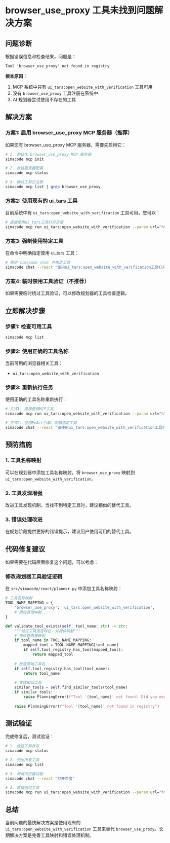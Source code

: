 # browser_use_proxy 工具未找到问题解决方案

## 问题诊断

根据错误信息和检查结果，问题是：

```
Tool 'browser_use_proxy' not found in registry
```

**根本原因**：
1. MCP 系统中只有 `ui_tars:open_website_with_verification` 工具可用
2. 没有 `browser_use_proxy` 工具注册在系统中
3. AI 规划器尝试使用不存在的工具

## 解决方案

### 方案1: 启用 browser_use_proxy MCP 服务器（推荐）

如果您有 browser_use_proxy MCP 服务器，需要先启用它：

```bash
# 1. 初始化 browser_use_proxy MCP 服务器
simacode mcp init

# 2. 检查服务器配置
simacode mcp status

# 3. 确认工具已注册
simacode mcp list | grep browser_use_proxy
```

### 方案2: 使用现有的 ui_tars 工具

目前系统中有 `ui_tars:open_website_with_verification` 工具可用，您可以：

```bash
# 直接使用ui_tars工具打开百度
simacode mcp run ui_tars:open_website_with_verification --param url="https://www.baidu.com"
```

### 方案3: 强制使用特定工具

在命令中明确指定使用 ui_tars 工具：

```bash
# 使用 simacode chat 并指定工具
simacode chat --react "使用ui_tars:open_website_with_verification工具打开百度网站"
```

### 方案4: 临时禁用工具验证（不推荐）

如果需要临时绕过工具验证，可以修改规划器的工具检查逻辑。

## 立即解决步骤

### 步骤1: 检查可用工具
```bash
simacode mcp list
```

### 步骤2: 使用正确的工具名称
当前可用的浏览器相关工具：
- `ui_tars:open_website_with_verification`

### 步骤3: 重新执行任务
使用正确的工具名称重新执行：

```bash
# 方式1: 直接使用MCP工具
simacode mcp run ui_tars:open_website_with_verification --param url="https://www.baidu.com"

# 方式2: 使用ReAct引擎，明确指定工具
simacode chat --react "请使用ui_tars:open_website_with_verification工具打开百度网站"
```

## 预防措施

### 1. 工具名称映射

可以在规划器中添加工具名称映射，将 `browser_use_proxy` 映射到 `ui_tars:open_website_with_verification`。

### 2. 工具发现增强

改进工具发现机制，当找不到特定工具时，建议相似的替代工具。

### 3. 错误处理改进

在规划阶段提供更好的错误提示，建议用户使用可用的替代工具。

## 代码修复建议

如果需要在代码层面修复这个问题，可以考虑：

### 修改规划器工具验证逻辑

在 `src/simacode/react/planner.py` 中添加工具名称映射：

```python
# 工具名称映射
TOOL_NAME_MAPPING = {
    'browser_use_proxy': 'ui_tars:open_website_with_verification',
    # 添加其他映射...
}

def validate_tool_exists(self, tool_name: str) -> str:
    """验证工具是否存在，并提供映射"""
    # 先检查直接映射
    if tool_name in TOOL_NAME_MAPPING:
        mapped_tool = TOOL_NAME_MAPPING[tool_name]
        if self.tool_registry.has_tool(mapped_tool):
            return mapped_tool
    
    # 检查原始工具名
    if self.tool_registry.has_tool(tool_name):
        return tool_name
        
    # 查找相似工具
    similar_tools = self.find_similar_tools(tool_name)
    if similar_tools:
        raise PlanningError(f"Tool '{tool_name}' not found. Did you mean: {similar_tools}?")
    
    raise PlanningError(f"Tool '{tool_name}' not found in registry")
```

## 测试验证

完成修复后，测试验证：

```bash
# 1. 检查工具状态
simacode mcp status

# 2. 列出所有工具
simacode mcp list

# 3. 测试浏览器功能
simacode chat --react "打开百度"

# 4. 直接测试工具
simacode mcp run ui_tars:open_website_with_verification --param url="https://www.baidu.com"
```

## 总结

当前问题的最快解决方案是使用现有的 `ui_tars:open_website_with_verification` 工具来替代 `browser_use_proxy`。长期解决方案是完善工具映射和错误处理机制。